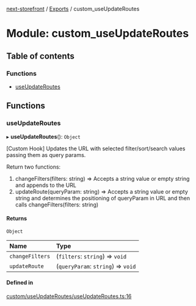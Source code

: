 [next-storefront](../README.md) / [Exports](../modules.md) / custom_useUpdateRoutes

# Module: custom_useUpdateRoutes

## Table of contents

### Functions

- [useUpdateRoutes](custom_useUpdateRoutes.md#useupdateroutes)

## Functions

### useUpdateRoutes

▸ **useUpdateRoutes**(): `Object`

[Custom Hook] Updates the URL with selected filter/sort/search values passing them as query params.

Return two functions:

1. changeFilters(filters: string) => Accepts a string value or empty string and appends to the URL
2. updateRoute(queryParam: string) => Accepts a string value or empty string and determines the positioning of queryParam in URL and then calls changeFilters(filters: string)

#### Returns

`Object`

| Name            | Type                               |
| :-------------- | :--------------------------------- |
| `changeFilters` | (`filters`: `string`) => `void`    |
| `updateRoute`   | (`queryParam`: `string`) => `void` |

#### Defined in

[custom/useUpdateRoutes/useUpdateRoutes.ts:16](https://github.com/KiboSoftware/nextjs-storefront/blob/98414f4/hooks/custom/useUpdateRoutes/useUpdateRoutes.ts#L16)
